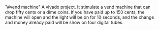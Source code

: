 "#vend machine" 
A vivado project.
It stimulate a vend machine that can drop fifty cents or a dime coins.
If you have paid up to 150 cents, the machine will open and the light will be on for 10 seconds, and the change and money already paid will be show on four digital tubes.
